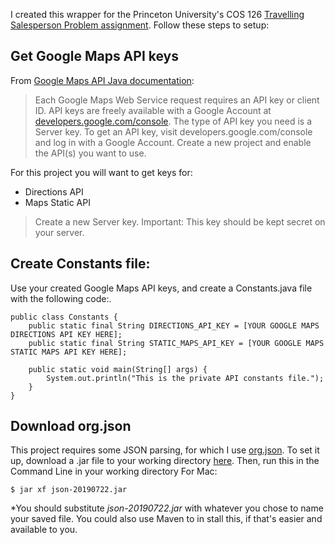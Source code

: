 
I created this wrapper for the Princeton University's COS 126 [Travelling Salesperson Problem assignment](https://www.cs.princeton.edu/courses/archive/fall19/cos126/assignments/tsp/).
Follow these steps to setup:

## Get Google Maps API keys
From [Google Maps API Java documentation](https://github.com/googlemaps/google-maps-services-java):
>Each Google Maps Web Service request requires an API key or client ID. API keys are freely available with a Google Account at [developers.google.com/console](developers.google.com/console). The type of API key you need is a Server key.
>To get an API key, visit developers.google.com/console and log in with a Google Account. Create a new project and enable the API(s) you want to use.

For this project you will want to get keys for:
- Directions API
- Maps Static API

>Create a new Server key.
>Important: This key should be kept secret on your server.

## Create Constants file: 
Use your created Google Maps API keys, and create a Constants.java file with the following code:.
```
public class Constants {
    public static final String DIRECTIONS_API_KEY = [YOUR GOOGLE MAPS DIRECTIONS API KEY HERE];
    public static final String STATIC_MAPS_API_KEY = [YOUR GOOGLE MAPS STATIC MAPS API KEY HERE];

    public static void main(String[] args) {
        System.out.println("This is the private API constants file.");
    }
}
```

## Download org.json
This project requires some JSON parsing, for which I use [org.json](https://github.com/stleary/JSON-java). To set it up, download a .jar file to your working directory [here](https://repo1.maven.org/maven2/org/json/json/20190722/json-20190722.jar). Then, run this in the Command Line in your working directory
For Mac:
```
$ jar xf json-20190722.jar
```
*You should substitute *json-20190722.jar* with whatever you chose to name your saved file. You could also use Maven to in
stall this, if that's easier and available to you.

